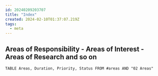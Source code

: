 ```yaml
---
id: 20240209203707
title: "Index"
created: 2024-02-10T01:37:07.219Z
tags:
  - meta
---
```



## Areas of Responsibility - Areas of Interest - Areas of Research and so on

```dataview
TABLE Areas, Duration, Priority, Status FROM #areas AND "02 Areas"
```
